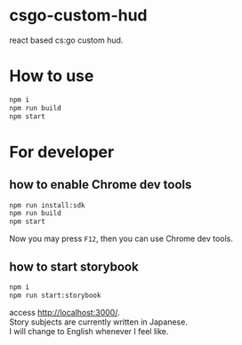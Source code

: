 csgo-custom-hud
=======

react based cs:go custom hud.

# How to use
```sh
npm i
npm run build
npm start
```
# For developer
## how to enable Chrome dev tools
```sh
npm run install:sdk
npm run build
npm start
```
Now you may press `F12`, then you can use Chrome dev tools.
## how to start storybook
```sh
npm i
npm run start:storybook
```
access [http://localhost:3000/](http://localhost:3000/).  
Story subjects are currently written in Japanese.  
I will change to English whenever I feel like.  